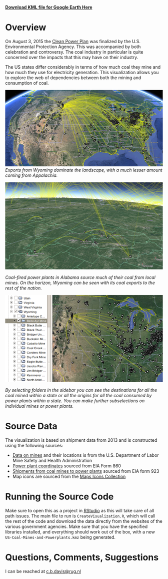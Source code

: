 **[Download KML file for Google Earth Here](https://github.com/cbdavis/Visualizing-Shipments-from-Coal-Mines-to-US-Power-Plants/raw/master/US-Coal-Mines-and-Powerplants.kmz)**

# Overview
On August 3, 2015 the [Clean Power Plan](http://www2.epa.gov/cleanpowerplan/clean-power-plan-existing-power-plants) was finalized by the U.S. Environmental Protection Agency.  This was accompanied by both celebration and controversy.  The coal industry in particular is quite concerned over the impacts that this may have on their industry.  

The US states differ considerably in terms of how much coal they mine and how much they use for electricity generation.  This visualization allows you to explore the web of dependencies between both the mining and consumption of coal.

![Visualization of all US Data](https://raw.githubusercontent.com/cbdavis/Visualizing-Shipments-from-Coal-Mines-to-US-Power-Plants/master/images/ScreenshotWholeUS.png)
*Exports from Wyoming dominate the landscape, with a much lesser amount coming from Appalachia.*

![](https://raw.githubusercontent.com/cbdavis/Visualizing-Shipments-from-Coal-Mines-to-US-Power-Plants/master/images/ScreenshotZoomedIn.png)

*Coal-fired power plants in Alabama source much of their coal from local mines.  On the horizon, Wyoming can be seen with its coal exports to the rest of the nation.*

![](https://raw.githubusercontent.com/cbdavis/Visualizing-Shipments-from-Coal-Mines-to-US-Power-Plants/master/images/FilterByFolderOrPlacemark.png)  


  
*By selecting folders in the sidebar you can see the destinations for all the coal mined within a state or all the origins for all the coal consumed by power plants within a state.  You can make further subselections on individual mines or power plants.*

# Source Data
The visualization is based on shipment data from 2013 and is constructed using the following sources:

* [Data on mines](https://catalog.data.gov/dataset/mines-9f12c) and their locations is from the U.S. Department of Labor Mine Safety and Health Administration
* [Power plant coordinates](http://www.eia.gov/electricity/data/eia860/) sourced from EIA Form 860
* [Shipments from coal mines to power plants](http://www.eia.gov/electricity/data/eia923/) sourced from EIA form 923
* Map icons are sourced from the [Maps Icons Collection](https://mapicons.mapsmarker.com)

# Running the Source Code
Make sure to open this as a project in [RStudio](https://www.rstudio.com/) as this will take care of all path issues.  The main file to run is `CreateVisualization.R`, which will call the rest of the code and download the data directly from the websites of the various government agencies.  Make sure that you have the specified libraries installed, and everything should work out of the box, with a new `US-Coal-Mines-and-Powerplants.kmz` being generated.

# Questions, Comments, Suggestions
I can be reached at c.b.davis@rug.nl




